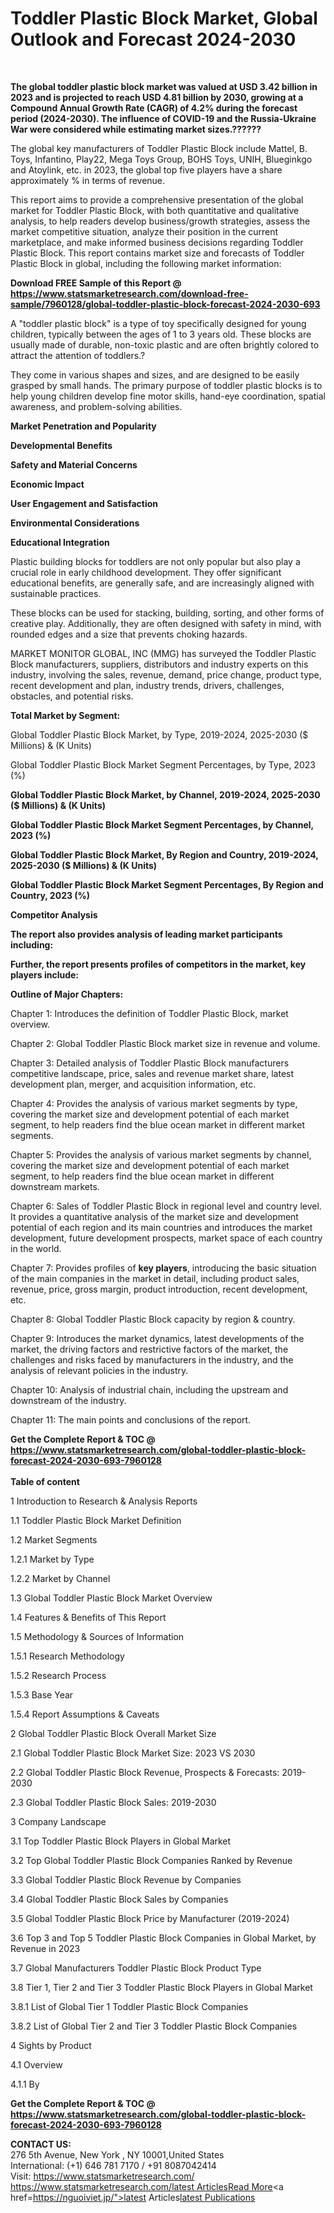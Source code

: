 <h1>Toddler Plastic Block Market, Global Outlook and Forecast 2024-2030</h1><br/><p><strong>The global toddler plastic block market was valued at USD 3.42 billion in 2023 and is projected to reach USD 4.81 billion by 2030, growing at a Compound Annual Growth Rate (<strong>CAGR</strong>) of 4.2% during the forecast period (2024-2030). The influence of COVID-19 and the Russia-Ukraine War were considered while estimating market sizes.??????</strong></p><p>The global key manufacturers of Toddler Plastic Block include Mattel, B. Toys, Infantino, Play22, Mega Toys Group, BOHS Toys, UNIH, Blueginkgo and Atoylink, etc. in 2023, the global top five players have a share approximately % in terms of revenue.</p><p>This report aims to provide a comprehensive presentation of the global market for Toddler Plastic Block, with both quantitative and qualitative analysis, to help readers develop business/growth strategies, assess the market competitive situation, analyze their position in the current marketplace, and make informed business decisions regarding Toddler Plastic Block. This report contains market size and forecasts of Toddler Plastic Block in global, including the following market information:</p><p><strong>Download FREE Sample of this Report @ <a href="https://www.statsmarketresearch.com/download-free-sample/7960128/global-toddler-plastic-block-forecast-2024-2030-693">https://www.statsmarketresearch.com/download-free-sample/7960128/global-toddler-plastic-block-forecast-2024-2030-693</a></strong></p><p>A "toddler plastic block" is a type of toy specifically designed for young children, typically between the ages of 1 to 3 years old. These blocks are usually made of durable, non-toxic plastic and are often brightly colored to attract the attention of toddlers.? </p><p>They come in various shapes and sizes, and are designed to be easily grasped by small hands. The primary purpose of toddler plastic blocks is to help young children develop fine motor skills, hand-eye coordination, spatial awareness, and problem-solving abilities.</p><p><strong>Market Penetration and Popularity</strong></p><p><strong>Developmental Benefits</strong></p><p><strong>Safety and Material Concerns</strong></p><p><strong>Economic Impact</strong></p><p><strong>User Engagement and Satisfaction</strong></p><p><strong>Environmental Considerations</strong></p><p><strong>Educational Integration</strong></p><p>Plastic building blocks for toddlers are not only popular but also play a crucial role in early childhood development. They offer significant educational benefits, are generally safe, and are increasingly aligned with sustainable practices.</p><p>These blocks can be used for stacking, building, sorting, and other forms of creative play. Additionally, they are often designed with safety in mind, with rounded edges and a size that prevents choking hazards.</p><p>MARKET MONITOR GLOBAL, INC (MMG) has surveyed the Toddler Plastic Block manufacturers, suppliers, distributors and industry experts on this industry, involving the sales, revenue, demand, price change, product type, recent development and plan, industry trends, drivers, challenges, obstacles, and potential risks.</p><p><strong>Total Market by Segment:</strong></p><p>Global Toddler Plastic Block Market, by Type, 2019-2024, 2025-2030 ($ Millions) & (K Units)</p><p>Global Toddler Plastic Block Market Segment Percentages, by Type, 2023 (%)</p><p><strong>Global Toddler Plastic Block Market, by Channel, 2019-2024, 2025-2030 ($ Millions) & (K Units)</strong></p><p><strong>Global Toddler Plastic Block Market Segment Percentages, by Channel, 2023 (%)</strong></p><p><strong>Global Toddler Plastic Block Market, By Region and Country, 2019-2024, 2025-2030 ($ Millions) & (K Units)</strong></p><p><strong>Global Toddler Plastic Block Market Segment Percentages, By Region and Country, 2023 (%)</strong></p><p><strong>Competitor Analysis</strong></p><p><strong>The report also provides analysis of leading market participants including:</strong></p><p><strong>Further, the report presents profiles of competitors in the market, <strong>key players</strong> include:</strong></p><p><strong>Outline of Major Chapters:</strong></p><p>Chapter 1: Introduces the definition of Toddler Plastic Block, market overview.</p><p>Chapter 2: Global Toddler Plastic Block market size in revenue and volume.</p><p>Chapter 3: Detailed analysis of Toddler Plastic Block manufacturers competitive landscape, price, sales and revenue market share, latest development plan, merger, and acquisition information, etc.</p><p>Chapter 4: Provides the analysis of various market segments by type, covering the market size and development potential of each market segment, to help readers find the blue ocean market in different market segments.</p><p>Chapter 5: Provides the analysis of various market segments by channel, covering the market size and development potential of each market segment, to help readers find the blue ocean market in different downstream markets.</p><p>Chapter 6: Sales of Toddler Plastic Block in regional level and country level. It provides a quantitative analysis of the market size and development potential of each region and its main countries and introduces the market development, future development prospects, market space of each country in the world.</p><p>Chapter 7: Provides profiles of <strong>key players</strong>, introducing the basic situation of the main companies in the market in detail, including product sales, revenue, price, gross margin, product introduction, recent development, etc.</p><p>Chapter 8: Global Toddler Plastic Block capacity by region & country.</p><p>Chapter 9: Introduces the market dynamics, latest developments of the market, the driving factors and restrictive factors of the market, the challenges and risks faced by manufacturers in the industry, and the analysis of relevant policies in the industry.</p><p>Chapter 10: Analysis of industrial chain, including the upstream and downstream of the industry.</p><p>Chapter 11: The main points and conclusions of the report.</p><div><b>Get the Complete Report & TOC @ <a href="https://www.statsmarketresearch.com/global-toddler-plastic-block-forecast-2024-2030-693-7960128">https://www.statsmarketresearch.com/global-toddler-plastic-block-forecast-2024-2030-693-7960128</a></b></div><br><b>Table of content</b><p>1 Introduction to Research & Analysis Reports<br />
 
  1.1 Toddler Plastic Block Market Definition<br />
 
  1.2 Market Segments<br />
 
  1.2.1 Market by Type<br />
 
  1.2.2 Market by Channel<br />
 
  1.3 Global Toddler Plastic Block Market Overview<br />
 
  1.4 Features & Benefits of This Report<br />
 
  1.5 Methodology & Sources of Information<br />
 
  1.5.1 Research Methodology<br />
 
  1.5.2 Research Process<br />
 
  1.5.3 Base Year<br />
 
  1.5.4 Report Assumptions & Caveats<br />
 
 2 Global Toddler Plastic Block Overall Market Size<br />
 
  2.1 Global Toddler Plastic Block Market Size: 2023 VS 2030<br />
 
  2.2 Global Toddler Plastic Block Revenue, Prospects & Forecasts: 2019-2030<br />
 
  2.3 Global Toddler Plastic Block Sales: 2019-2030<br />
 
 3 Company Landscape<br />
 
  3.1 Top Toddler Plastic Block Players in Global Market<br />
 
  3.2 Top Global Toddler Plastic Block Companies Ranked by Revenue<br />
 
  3.3 Global Toddler Plastic Block Revenue by Companies<br />
 
  3.4 Global Toddler Plastic Block Sales by Companies<br />
 
  3.5 Global Toddler Plastic Block Price by Manufacturer (2019-2024)<br />
 
  3.6 Top 3 and Top 5 Toddler Plastic Block Companies in Global Market, by Revenue in 2023<br />
 
  3.7 Global Manufacturers Toddler Plastic Block Product Type<br />
 
  3.8 Tier 1, Tier 2 and Tier 3 Toddler Plastic Block Players in Global Market<br />
 
  3.8.1 List of Global Tier 1 Toddler Plastic Block Companies<br />
 
  3.8.2 List of Global Tier 2 and Tier 3 Toddler Plastic Block Companies<br />
 
 4 Sights by Product<br />
 
  4.1 Overview<br />
 
  4.1.1 By<br><div><b>Get the Complete Report & TOC @ <a href="https://www.statsmarketresearch.com/global-toddler-plastic-block-forecast-2024-2030-693-7960128">https://www.statsmarketresearch.com/global-toddler-plastic-block-forecast-2024-2030-693-7960128</a></b></div></p> <b>CONTACT US:</b><br>276 5th Avenue, New York , NY 10001,United States<br>International: (+1) 646 781 7170 / +91 8087042414<br>Visit: <a href="https://www.statsmarketresearch.com/">https://www.statsmarketresearch.com/</a><br><a href="https://gyeongbokgung.com">https://www.statsmarketresearch.com/</a><a href="https://hallyeomaritime.com">latest Articles</a><a href="https://jingwansa.com">Read More</a><a href=https://nguoiviet.jp/">latest Articles</a><a href="https://www.intelmarketresearch.com/">latest Publications</a>